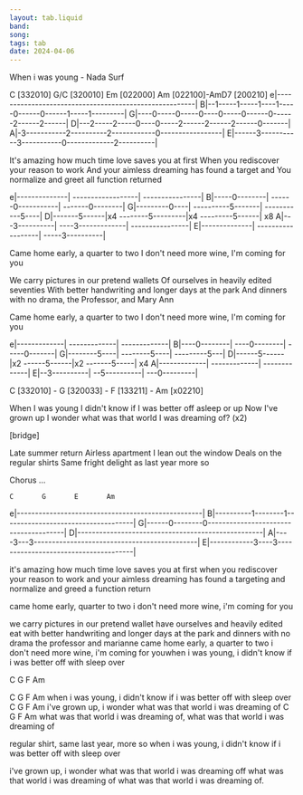 ```yaml
---
layout: tab.liquid
band:
song:
tags: tab
date: 2024-04-06
---
```

When i was young - Nada Surf

C [332010] G/C [320010] Em [022000] Am [022100]-AmD7 [200210]
e|-------------------------------------------------------|
B|--1-----1-----1----1-----0------0------1-----1---------|
G|----0-----0-----0----0-----0------0------2------2------|
D|---2-----2-----0----0-----2------2------2------0-------|
A|-3-----------2----------2------------0-----------------|
E|------3-----------3-----------0-------------2----------|

It's amazing how much time love saves you at first
When you rediscover your reason to work
And your aimless dreaming has found a target and
You normalize and greet all function returned

e|--------------|     ------------------|        ----------------|
B|-----0--------|     ------0-----------|        -------0--------|
G|---------0----|     ----------5-------|        -----------5----|
D|-------5------|x4   --------5---------|x4      ---------5------| x8
A|---3----------|     ----3-------------|        ----------------|
E|--------------|     ------------------|        -----3----------|

Came home early, a quarter to two
I don't need more wine, I'm coming for you

We carry pictures in our pretend wallets
Of ourselves in heavily edited seventies
With better handwriting and longer days at the park
And dinners with no drama, the Professor, and Mary Ann

Came home early, a quarter to two
I don't need more wine, I'm coming for you

e|-------------|       -------------|        -------------|
B|----0--------|       ----0--------|        -----0-------|
G|--------5----|       --------5----|        ---------5---|
D|------5------|x2     ------5------|x2      -------5-----| x4
A|-------------|       -------------|        -------------|
E|--3----------|       --5----------|        ---0---------|

C [332010] - G [320033] - F [133211] - Am [x02210]

When I was young
I didn't know if I was better off asleep or up
Now I've grown up
I wonder what was that world I was dreaming of? (x2)

[bridge]

Late summer return
Airless apartment I lean out the window
Deals on the regular shirts
Same fright delight as last year more so

Chorus ...


	C		G		E		Am	
e|---------------------------------------------------|
B|----------1--------1------------------------------------|
G|------0--------0--------------------------------------|
D|---------------------------------------------------|
A|----3---3---------------------------------------------|
E|------------3----3--------------------------------------|



it's amazing how much time love saves you at first
when you rediscover your reason to work
and your aimless dreaming has found a targeting
and normalize and greed a function return

came home early, quarter to two
i don't need more wine, i'm coming for you

we carry pictures in our pretend wallet
have ourselves and heavily edited
eat with better handwriting and longer days at the park
and dinners with no drama the professor and marianne
came home early, a quarter to two
i don't need more wine, i'm coming for youwhen i was young, i didn't
know if i was better off with sleep over


C		G		F		Am

C		G		F		Am
when i was young, i didn't know if i was better off with sleep over
C		G		F		Am
i've grown up, i wonder what was that world i was dreaming of
C		G		F		Am
what was that world i was dreaming of, what was that world i was dreaming of


regular shirt, same last year, more so
when i was young, i didn't know if i was better off with sleep over

i've grown up, i wonder what was that world i was dreaming off
what was that world i was dreaming of
what was that world i was dreaming of.
